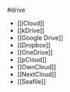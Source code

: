 #drive
- [[iCloud]]
- [[kDrive]]
- [[Google Drive]]
- [[Dropbox]]
- [[OneDrive]]
- [[pCloud]]
- [[OwnCloud]]
- [[NextCloud]]
- [[Seafile]]

